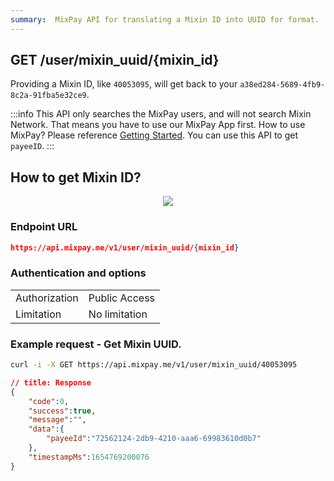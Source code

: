 ```yaml
---
summary:  MixPay API for translating a Mixin ID into UUID for format.
---
```


## GET /user/mixin_uuid/{mixin_id}

Providing a Mixin ID, like `40053095`, will get back to your `a38ed284-5689-4fb9-8c2a-91fba5e32ce9`.

:::info
This API only searches the MixPay users, and will not search Mixin Network. That means you have to use our MixPay App first. How to use MixPay? Please reference [Getting Started](https://developers.mixpay.me/guides/getting-started). You can use this API to get `payeeID`.
:::

## How to get Mixin ID?

<p align="center">
    <img src="https://developers.mixpay.me/images/mixin-id.jpg"/>
</p>

### Endpoint URL

```json
https://api.mixpay.me/v1/user/mixin_uuid/{mixin_id}
```

### Authentication and options


|  |  |
| -- | -- |
| Authorization | Public Access |
| Limitation | No limitation |


### Example request - Get Mixin UUID.

```bash
curl -i -X GET https://api.mixpay.me/v1/user/mixin_uuid/40053095
```

```json
// title: Response
{
    "code":0,
    "success":true,
    "message":"",
    "data":{
        "payeeId":"72562124-2db9-4210-aaa6-69983610d0b7"
    },
    "timestampMs":1654769200076
}
```
